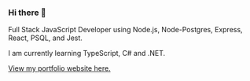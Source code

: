 ### Hi there 👋
Full Stack JavaScript Developer using Node.js, Node-Postgres, Express, React, PSQL, and Jest.

I am currently learning TypeScript, C# and .NET.

<a href="https://ross-kennedy-dev.netlify.app/">View my portfolio website here.</a>

<!--
**RoKen1000/RoKen1000** is a ✨ _special_ ✨ repository because its `README.md` (this file) appears on your GitHub profile.

Here are some ideas to get you started:

- 🔭 I’m currently working on ...
- 🌱 I’m currently learning ...
- 👯 I’m looking to collaborate on ...
- 🤔 I’m looking for help with ...
- 💬 Ask me about ...
- 📫 How to reach me: ...
- 😄 Pronouns: ...
- ⚡ Fun fact: ...
-->
